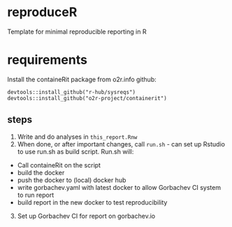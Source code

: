 # reproduceR
Template for minimal reproducible reporting in R

# requirements

Install the containeRit package from o2r.info github:

```
devtools::install_github("r-hub/sysreqs")
devtools::install_github("o2r-project/containerit")
```

## steps

1. Write and do analyses in ```this_report.Rnw``` 
2. When done, or after important changes, call ```run.sh``` - can set up Rstudio to use run.sh as build script. Run.sh will:
  * Call containeRit on the script
  * build the docker
  * push the docker to (local) docker hub
  * write gorbachev.yaml with latest docker to allow Gorbachev CI system to run report
  * build report in the new docker to test reproducibility
3. Set up Gorbachev CI for report on gorbachev.io
